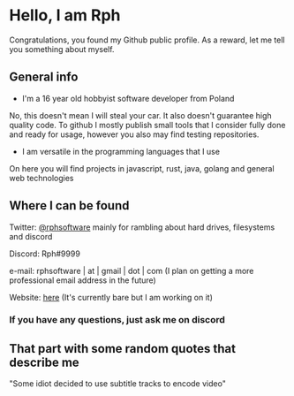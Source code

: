 # Hello, I am Rph

Congratulations, you found my Github public profile. As a reward, let me tell you something about myself.

## General info

* I'm a 16 year old hobbyist software developer from Poland

No, this doesn't mean I will steal your car. It also doesn't guarantee high quality code. To github I mostly publish small tools that I consider fully done and ready for usage, however you also may find testing repositories.

* I am versatile in the programming languages that I use

On here you will find projects in javascript, rust, java, golang and general web technologies

## Where I can be found

Twitter: [@rphsoftware](https://twitter.com/rphsoftware) mainly for rambling about hard drives, filesystems and discord

Discord: Rph#9999

e-mail: rphsoftware | at | gmail | dot | com (I plan on getting a more professional email address in the future)

Website: [here](https://rph.space) (It's currently bare but I am working on it)

### If you have any questions, just ask me on discord

## That part with some random quotes that describe me

"Some idiot decided to use subtitle tracks to encode video"

